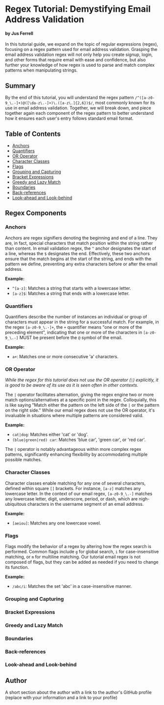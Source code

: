# Regex Tutorial: Demystifying Email Address Validation
#### by Jus Ferrell

In this tutorial guide, we expand on the topic of regular expressions (regex), focusing on a regex pattern used for email address validation. Grasping the email address validation regex will not only help you create signup, login, and other forms that require email with ease and confidence, but also further your knowledge of how regex is used to parse and match complex patterns when manipulating strings.

## Summary

By the end of this tutorial, you will understand the regex pattern `/^([a-z0-9_\.-]+)@([\da-z\.-]+)\.([a-z\.]{2,6})$/`, most commonly known for its use in email address validation. Together, we will break down, and piece together again each component of the regex pattern to better understand how it ensures each user's entry follows standard email format.

## Table of Contents

- [Anchors](#anchors)
- [Quantifiers](#quantifiers)
- [OR Operator](#or-operator)
- [Character Classes](#character-classes)
- [Flags](#flags)
- [Grouping and Capturing](#grouping-and-capturing)
- [Bracket Expressions](#bracket-expressions)
- [Greedy and Lazy Match](#greedy-and-lazy-match)
- [Boundaries](#boundaries)
- [Back-references](#back-references)
- [Look-ahead and Look-behind](#look-ahead-and-look-behind)

## Regex Components

### Anchors
Anchors are regex signifiers denoting the beginning and end of a line. They are, in fact, special characters that match position within the string rather than content. In email validation regex, the `^` anchor designates the start of a line, whereas the `$` designates the end. Effectively, these two anchors ensure that the match begins at the start of the string, and ends with the pattern we define, preventing any extra characters before or after the email address.

**Example:**
- `^[a-z]`: Matches a string that starts with a lowercase letter.
- `[a-z]$`: Matches a string that ends with a lowercase letter.


### Quantifiers
Quantifiers describe the number of instances an individual or group of characters must appear in the string for a successful match. For example, in the regex `[a-z0-9_\.-]+`, the `+` quantifier means "one or more of the preceding element", indicating that one or more of the characters in `[a-z0-9_\.-]` MUST be present before the `@` symbol of the email.

**Example:**
- `a+`: Matches one or more consecutive 'a' characters.


### OR Operator
_While the regex for this tutorial does not use the OR operator (`|`) explicitly, it is good to be aware of its use as it is seen often in other contexts._

The `|` operator facilitates alternation, giving the regex engine two or more match options/alternatives at a specific point in the regex. Colloquially, this is like saying "Match either the pattern on the left side of the `|` or the pattern on the right side." While our email regex does not use the OR operator, it's invaluable in situations where multiple patterns are considered valid.

**Example:**
- `cat|dog`: Matches either 'cat' or 'dog'.
- `(blue|green|red) car`: Matches 'blue car', 'green car', or 'red car'.

The `|` operator is notably advantageous within more complex regex patterns, significantly enhancing flexibility by accommodating multiple possible matches.

### Character Classes
Character classes enable matching for any one of several characters, defined within square `[]` brackets. For instance, `[a-z]` matches any lowercase letter. In the context of our email regex, `[a-z0-9_\.-]` matches any lowercase letter, digit, underscore, period, or dash, which are nigh-ubiquitous characters in the username segment of an email address.

**Example:**
- `[aeiou]`: Matches any one lowercase vowel.

### Flags
Flags modify the behavior of a regex by altering how the regex search is performed. Common flags include `g` for global search, `i` for case-insensitive matching, or `m` for multiline matching. Our tutorial email regex is not composed of flags, but they can be added as needed if you need to change its function.

**Example:**
- `/abc/i`: Matches the set 'abc' in a case-insensitive manner.

### Grouping and Capturing

### Bracket Expressions

### Greedy and Lazy Match

### Boundaries

### Back-references

### Look-ahead and Look-behind

## Author

A short section about the author with a link to the author's GitHub profile (replace with your information and a link to your profile)